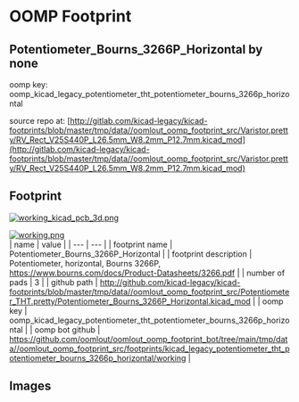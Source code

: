 # OOMP Footprint  
## Potentiometer_Bourns_3266P_Horizontal  by none  
  
oomp key: oomp_kicad_legacy_potentiometer_tht_potentiometer_bourns_3266p_horizontal  
  
source repo at: [http://gitlab.com/kicad-legacy/kicad-footprints/blob/master/tmp/data//oomlout_oomp_footprint_src/Varistor.pretty/RV_Rect_V25S440P_L26.5mm_W8.2mm_P12.7mm.kicad_mod](http://gitlab.com/kicad-legacy/kicad-footprints/blob/master/tmp/data//oomlout_oomp_footprint_src/Varistor.pretty/RV_Rect_V25S440P_L26.5mm_W8.2mm_P12.7mm.kicad_mod)  
## Footprint  
  
[![working_kicad_pcb_3d.png](working_kicad_pcb_3d_600.png)](working_kicad_pcb_3d.png)  
  
[![working.png](working_600.png)](working.png)  
| name | value | 
| --- | --- | 
| footprint name | Potentiometer_Bourns_3266P_Horizontal | 
| footprint description | Potentiometer, horizontal, Bourns 3266P, https://www.bourns.com/docs/Product-Datasheets/3266.pdf | 
| number of pads | 3 | 
| github path | http://github.com/kicad-legacy/kicad-footprints/blob/master/tmp/data//oomlout_oomp_footprint_src/Potentiometer_THT.pretty/Potentiometer_Bourns_3266P_Horizontal.kicad_mod | 
| oomp key | oomp_kicad_legacy_potentiometer_tht_potentiometer_bourns_3266p_horizontal | 
| oomp bot github | https://github.com/oomlout/oomlout_oomp_footprint_bot/tree/main/tmp/data//oomlout_oomp_footprint_src/footprints/kicad_legacy_potentiometer_tht_potentiometer_bourns_3266p_horizontal/working | 
## Images  
